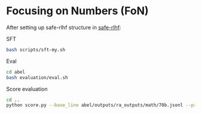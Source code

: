 # Focusing on Numbers (FoN)

After setting up safe-rlhf structure in [safe-rlhf](safe-rlhf-README.md):

SFT
```bash
bash scripts/sft-my.sh
```
Eval
```bash
cd abel
bash evaluation/eval.sh
```
Score evaluation
```bash
cd ..
python score.py --base_line abel/outputs/ra_outputs/math/70b.jsonl --pred_file abel/outputs/onlynum_outputs/math/70b.jsonl
```
